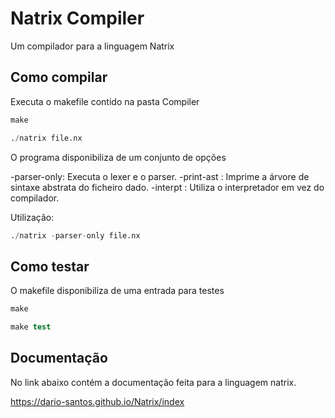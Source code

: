 # Natrix Compiler
Um compilador para a linguagem Natrix

## Como compilar

Executa o makefile contido na pasta Compiler

```S
make

./natrix file.nx

```

O programa disponibiliza de um conjunto de opções

-parser-only: Executa o lexer e o parser.
-print-ast  : Imprime a árvore de sintaxe abstrata do ficheiro dado.
-interpt    : Utiliza o interpretador em vez do compilador.

Utilização:

```S
./natrix -parser-only file.nx

```


## Como testar

O makefile disponibiliza de uma entrada para testes

```S
make

make test
```

## Documentação

No link abaixo contém a documentação feita para a linguagem natrix.

https://dario-santos.github.io/Natrix/index
